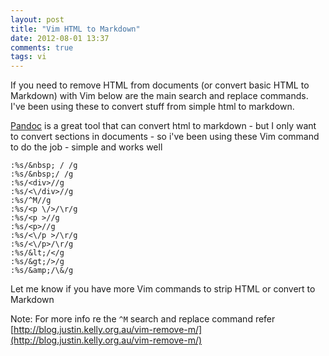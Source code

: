 ```yaml
---
layout: post
title: "Vim HTML to Markdown"
date: 2012-08-01 13:37
comments: true
tags: vi
---
```


If you need to remove HTML from documents (or convert basic HTML to Markdown) with Vim below are the main search and replace commands.  I've been using these to convert stuff from simple html to markdown.

[Pandoc](http://johnmacfarlane.net/pandoc/) is a great tool that can convert html to markdown - but I only want to convert sections in documents - so i've been using these Vim command to do the job - simple and works well

``` shell
:%s/&nbsp; / /g
:%s/&nbsp;/ /g
:%s/<div>//g
:%s/<\/div>//g
:%s/^M//g
:%s/<p \/>/\r/g
:%s/<p >//g
:%s/<p>//g
:%s/<\/p >/\r/g
:%s/<\/p>/\r/g
:%s/&lt;/</g
:%s/&gt;/>/g
:%s/&amp;/\&/g
```

Let me know if you have more Vim commands to strip HTML or convert to Markdown

Note: For more info re the `^M` search and replace command refer [http://blog.justin.kelly.org.au/vim-remove-m/](http://blog.justin.kelly.org.au/vim-remove-m/)
